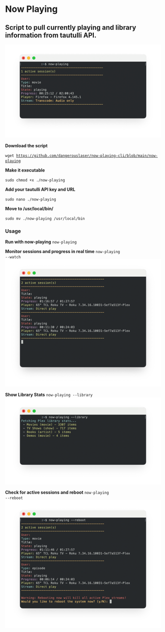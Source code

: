 <h1>Now Playing</h1>
<h2>Script to pull currently playing and library information from tautulli API.</h2>

<img src="https://github.com/dangerouslaser/now-playing-cli/blob/main/now-playing-latest.png">

<b>Download the script</b>

<code>wget https://github.com/dangerouslaser/now-playing-cli/blob/main/now-playing</code>

<b>Make it executable</b>

<code>sudo chmod +x ./now-playing</code>

<b>Add your tautulli API key and URL</b>

<code>sudo nano ./now-playing</code>

<b>Move to /usr/local/bin/</b>

<code>sudo mv ./now-playing /usr/local/bin</code>

<h3>Usage</h3>

<b>Run with now-playing</b>
<code>now-playing</code>

<b>Monitor sessions and progress in real time</b>
<code>now-playing --watch</code>
<img src="https://github.com/dangerouslaser/now-playing-cli/blob/main/now-playing-watch.png">

<b>Show Library Stats</b>
<code>now-playing --library</code>
<img src="https://github.com/dangerouslaser/now-playing-cli/blob/main/now-playing-library.png">

<b>Check for active sessions and reboot</b>
<code>now-playing --reboot</code>
<img src="https://github.com/dangerouslaser/now-playing-cli/blob/main/now-playing-reboot.png">


